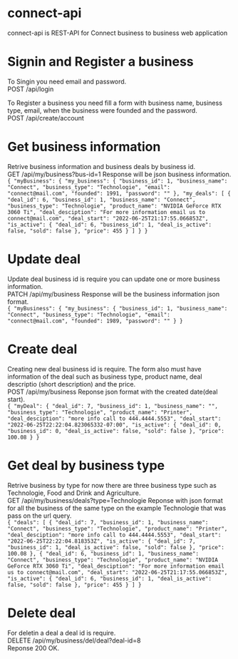 # connect-api
connect-api is REST-API for Connect business to business web application

# Signin and Register a business
To Singin you need email and password.\
POST /api/login

To Register a business you need fill a form with business name, business type, email, when the business were founded and the password.\
POST /api/create/account

# Get business information
Retrive business information and business deals by business id.\
GET /api/my/business?bus-id=1
Response will be json business information.\
`
{
    "myBusiness": {
        "my_business": {
            "business_id": 1,
            "business_name": "Connect",
            "business_type": "Technologie",
            "email": "connect@mail.com",
            "founded": 1991,
            "password": ""
        },
        "my_deals": [
            {
                "deal_id": 6,
                "business_id": 1,
                "business_name": "Connect",
                "business_type": "Technologie",
                "product_name": "NVIDIA GeForce RTX 3060 Ti",
                "deal_desciption": "For more information email us to connect@mail.com",
                "deal_start": "2022-06-25T21:17:55.066853Z",
                "is_active": {
                    "deal_id": 6,
                    "business_id": 1,
                    "deal_is_active": false,
                    "sold": false
                },
                "price": 455
            }
        ]
    }
}
`

# Update deal
Update deal business id is require you can update one or more business information.\
PATCH /api/my/business
Response will be the business information json format.\
`
{
    "myBusiness": {
        "my_business": {
            "business_id": 1,
            "business_name": "Connect",
            "business_type": "Technologie",
            "email": "connect@mail.com",
            "founded": 1989,
            "password": ""
        }
}
`

# Create deal
Creating new deal business id is require. The form also must have information of the deal such as business type, product name, deal descriptio (short description) and the price.\
POST /api/my/business
Reponse json format with the created date(deal start).\
`
{
    "myDeal": {
        "deal_id": 7,
        "business_id": 1,
        "business_name": "",
        "business_type": "Technologie",
        "product_name": "Printer",
        "deal_desciption": "more info call to 444.4444.5553",
        "deal_start": "2022-06-25T22:22:04.823065332-07:00",
        "is_active": {
            "deal_id": 0,
            "business_id": 0,
            "deal_is_active": false,
            "sold": false
        },
        "price": 100.08
    }
}
`
# Get deal by business type
Retrive business by type for now there are three business type such as Technologie, Food and Drink and Agriculture.\
GET /api/my/business/deals?type=Technologie
Reponse with json format for all the business of the same type on the example Technologie that was pass on the url query.\
`
{
    "deals": [
        {
            "deal_id": 7,
            "business_id": 1,
            "business_name": "Connect",
            "business_type": "Technologie",
            "product_name": "Printer",
            "deal_desciption": "more info call to 444.4444.5553",
            "deal_start": "2022-06-25T22:22:04.818353Z",
            "is_active": {
                "deal_id": 7,
                "business_id": 1,
                "deal_is_active": false,
                "sold": false
            },
            "price": 100.08
        },
        {
            "deal_id": 6,
            "business_id": 1,
            "business_name": "Connect",
            "business_type": "Technologie",
            "product_name": "NVIDIA GeForce RTX 3060 Ti",
            "deal_desciption": "For more information email us to connect@mail.com",
            "deal_start": "2022-06-25T21:17:55.066853Z",
            "is_active": {
                "deal_id": 6,
                "business_id": 1,
                "deal_is_active": false,
                "sold": false
            },
            "price": 455
        }
    ]
}
`

# Delete deal
For deletin a deal a deal id is require.\
DELETE /api/my/business/del/deal?deal-id=8
\
Reponse 200 OK.



